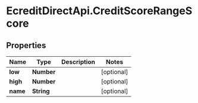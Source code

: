 # EcreditDirectApi.CreditScoreRangeScore

## Properties

Name | Type | Description | Notes
------------ | ------------- | ------------- | -------------
**low** | **Number** |  | [optional] 
**high** | **Number** |  | [optional] 
**name** | **String** |  | [optional] 


